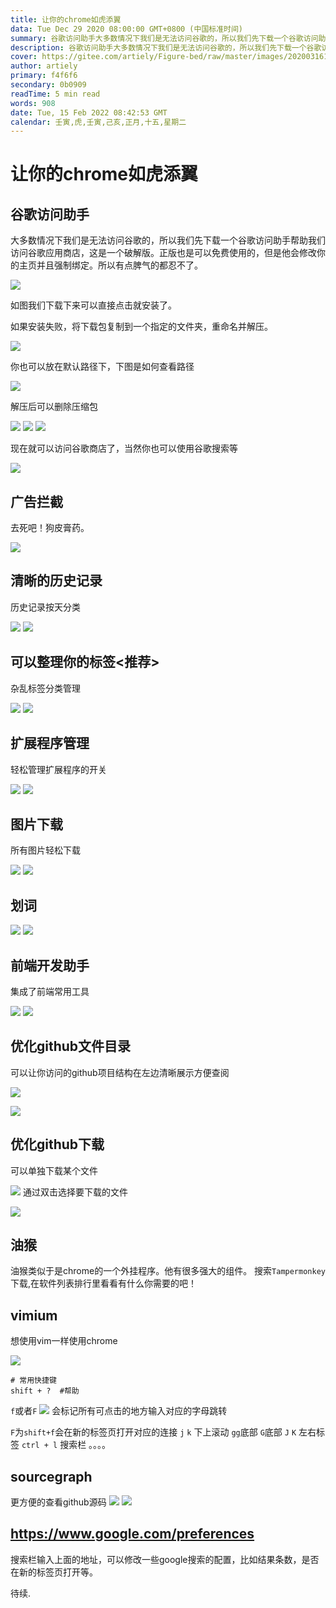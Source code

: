 ```yaml
---
title: 让你的chrome如虎添翼
data: Tue Dec 29 2020 08:00:00 GMT+0800 (中国标准时间)
summary: 谷歌访问助手大多数情况下我们是无法访问谷歌的，所以我们先下载一个谷歌访问助手帮助我们访问谷歌应用商店，这是一个破解版。正版也是可以免费使用的，但是他会修改你的主页并且强制绑定。所以有点脾气的都忍不了。!你也可以放在默认路径下，下图是如何查看路径!!现在就可以访问谷歌商店了，当然你也可以使用谷歌搜索等!## 清晰的历史记录历史记录按天分类 ...
description: 谷歌访问助手大多数情况下我们是无法访问谷歌的，所以我们先下载一个谷歌访问助手帮助我们访问谷歌应用商店，这是一个破解版。正版也是可以免费使用的，但是他会修改你的主页并且强制绑定。所以有点脾气的都忍不了。!你也可以放在默认路径下，下图是如何查看路径!!现在就可以访问谷歌商店了，当然你也可以使用谷歌搜索等!## 清晰的历史记录历史记录按天分类 ...
cover: https://gitee.com/artiely/Figure-bed/raw/master/images/20200316120320.png
author: artiely
primary: f4f6f6
secondary: 0b0909
readTime: 5 min read
words: 908
date: Tue, 15 Feb 2022 08:42:53 GMT
calendar: 壬寅,虎,壬寅,己亥,正月,十五,星期二
---
```


# 让你的chrome如虎添翼

## 谷歌访问助手
大多数情况下我们是无法访问谷歌的，所以我们先下载一个谷歌访问助手帮助我们访问谷歌应用商店，这是一个破解版。正版也是可以免费使用的，但是他会修改你的主页并且强制绑定。所以有点脾气的都忍不了。

![](https://gitee.com/artiely/Figure-bed/raw/master/images/20200316120320.png)

如图我们下载下来可以直接点击就安装了。

如果安装失败，将下载包复制到一个指定的文件夹，重命名并解压。

![](https://gitee.com/artiely/Figure-bed/raw/master/images/20200316121739.png)

你也可以放在默认路径下，下图是如何查看路径

![](https://gitee.com/artiely/Figure-bed/raw/master/images/20200316143153.png)

解压后可以删除压缩包

![](https://gitee.com/artiely/Figure-bed/raw/master/images/20200316122002.png)
![](https://gitee.com/artiely/Figure-bed/raw/master/images/20200316121904.png)
![](https://gitee.com/artiely/Figure-bed/raw/master/images/20200316121936.png)

现在就可以访问谷歌商店了，当然你也可以使用谷歌搜索等

![](https://gitee.com/artiely/Figure-bed/raw/master/images/20200316122132.png)

## 广告拦截
去死吧！狗皮膏药。

![](https://gitee.com/artiely/Figure-bed/raw/master/images/20200316122902.png)

## 清晰的历史记录

历史记录按天分类

![](https://gitee.com/artiely/Figure-bed/raw/master/images/20200316124229.png)
![](https://gitee.com/artiely/Figure-bed/raw/master/images/20200316124309.png)

## 可以整理你的标签<推荐>
杂乱标签分类管理

![](https://gitee.com/artiely/Figure-bed/raw/master/images/20200316125321.png)
![](https://gitee.com/artiely/Figure-bed/raw/master/images/20200316125224.png)

## 扩展程序管理
轻松管理扩展程序的开关

![](https://gitee.com/artiely/Figure-bed/raw/master/images/20200316131243.png)
![](https://gitee.com/artiely/Figure-bed/raw/master/images/20200316131321.png)

## 图片下载
所有图片轻松下载

![](https://gitee.com/artiely/Figure-bed/raw/master/images/20200316131845.png)
![](https://gitee.com/artiely/Figure-bed/raw/master/images/20200316131919.png)

## 划词
![](https://gitee.com/artiely/Figure-bed/raw/master/images/20200316132631.png)
![](https://gitee.com/artiely/Figure-bed/raw/master/images/20200316132547.png)

## 前端开发助手
集成了前端常用工具

![](https://gitee.com/artiely/Figure-bed/raw/master/images/20200316143527.png)
![](https://gitee.com/artiely/Figure-bed/raw/master/images/20200316143448.png)

## 优化github文件目录
可以让你访问的github项目结构在左边清晰展示方便查阅

![](https://gitee.com/artiely/Figure-bed/raw/master/images/20200316144651.png)

![](https://gitee.com/artiely/Figure-bed/raw/master/images/20200316144736.png)

## 优化github下载
可以单独下载某个文件

![](https://gitee.com/artiely/Figure-bed/raw/master/images/20200316145036.png)
通过双击选择要下载的文件

![](https://gitee.com/artiely/Figure-bed/raw/master/images/20200316145214.png)


## 油猴
油猴类似于是chrome的一个外挂程序。他有很多强大的组件。
搜索`Tampermonkey` 下载,在软件列表排行里看看有什么你需要的吧！


## vimium
想使用vim一样使用chrome

![](https://gitee.com/artiely/Figure-bed/raw/master/images/20200322122222.png)
```shell
# 常用快捷键
shift + ?  #帮助
```
`f`或者`F` 
![](https://gitee.com/artiely/Figure-bed/raw/master/images/20200322122553.png)
会标记所有可点击的地方输入对应的字母跳转

`F`为`shift+f`会在新的标签页打开对应的连接
`j` `k`  下上滚动 `gg`底部 `G`底部
`J` `K`  左右标签
`ctrl + l` 搜索栏
。。。。


## sourcegraph
更方便的查看github源码
![](https://gitee.com/artiely/Figure-bed/raw/master/images/20200322124126.png)
![](https://gitee.com/artiely/Figure-bed/raw/master/images/20200322124053.png)


## https://www.google.com/preferences

搜索栏输入上面的地址，可以修改一些google搜索的配置，比如结果条数，是否在新的标签页打开等。

待续.